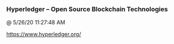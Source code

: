﻿

### Hyperledger – Open Source Blockchain Technologies
@ 5/26/20 11:27:48 AM

https://www.hyperledger.org/

